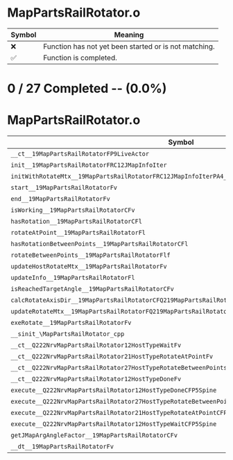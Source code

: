 # MapPartsRailRotator.o
| Symbol | Meaning 
| ------------- | ------------- 
| :x: | Function has not yet been started or is not matching. 
| :white_check_mark: | Function is completed. 


# 0 / 27 Completed -- (0.0%)
# MapPartsRailRotator.o
| Symbol | Decompiled? |
| ------------- | ------------- |
| `__ct__19MapPartsRailRotatorFP9LiveActor` | :x: |
| `init__19MapPartsRailRotatorFRC12JMapInfoIter` | :x: |
| `initWithRotateMtx__19MapPartsRailRotatorFRC12JMapInfoIterPA4_f` | :x: |
| `start__19MapPartsRailRotatorFv` | :x: |
| `end__19MapPartsRailRotatorFv` | :x: |
| `isWorking__19MapPartsRailRotatorCFv` | :x: |
| `hasRotation__19MapPartsRailRotatorCFl` | :x: |
| `rotateAtPoint__19MapPartsRailRotatorFl` | :x: |
| `hasRotationBetweenPoints__19MapPartsRailRotatorCFl` | :x: |
| `rotateBetweenPoints__19MapPartsRailRotatorFlf` | :x: |
| `updateHostRotateMtx__19MapPartsRailRotatorFv` | :x: |
| `updateInfo__19MapPartsRailRotatorFl` | :x: |
| `isReachedTargetAngle__19MapPartsRailRotatorCFv` | :x: |
| `calcRotateAxisDir__19MapPartsRailRotatorCFQ219MapPartsRailRotator8AxisTypePQ29JGeometry8TVec3<f>` | :x: |
| `updateRotateMtx__19MapPartsRailRotatorFQ219MapPartsRailRotator8AxisTypef` | :x: |
| `exeRotate__19MapPartsRailRotatorFv` | :x: |
| `__sinit_\MapPartsRailRotator_cpp` | :x: |
| `__ct__Q222NrvMapPartsRailRotator12HostTypeWaitFv` | :x: |
| `__ct__Q222NrvMapPartsRailRotator21HostTypeRotateAtPointFv` | :x: |
| `__ct__Q222NrvMapPartsRailRotator27HostTypeRotateBetweenPointsFv` | :x: |
| `__ct__Q222NrvMapPartsRailRotator12HostTypeDoneFv` | :x: |
| `execute__Q222NrvMapPartsRailRotator12HostTypeDoneCFP5Spine` | :x: |
| `execute__Q222NrvMapPartsRailRotator27HostTypeRotateBetweenPointsCFP5Spine` | :x: |
| `execute__Q222NrvMapPartsRailRotator21HostTypeRotateAtPointCFP5Spine` | :x: |
| `execute__Q222NrvMapPartsRailRotator12HostTypeWaitCFP5Spine` | :x: |
| `getJMapArgAngleFactor__19MapPartsRailRotatorCFv` | :x: |
| `__dt__19MapPartsRailRotatorFv` | :x: |
